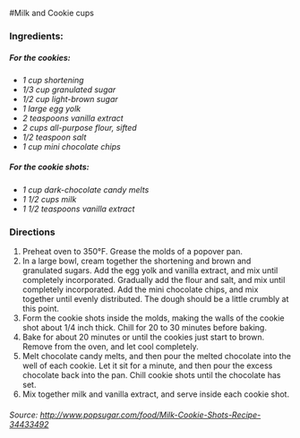 #Milk and Cookie cups

### Ingredients:

##### For the cookies:
*   *1 cup shortening*
*   *1/3 cup granulated sugar*
*   *1/2 cup light-brown sugar*
*   *1 large egg yolk*
*   *2 teaspoons vanilla extract*
*   *2 cups all-purpose flour, sifted*
*   *1/2 teaspoon salt*
*   *1 cup mini chocolate chips*

##### For the cookie shots:
*   *1 cup dark-chocolate candy melts*
*   *1 1/2 cups milk*
*   *1 1/2 teaspoons vanilla extract*

### Directions
1.  Preheat oven to 350°F. Grease the molds of a popover pan.
2.  In a large bowl, cream together the shortening and brown and granulated sugars. Add the egg yolk and vanilla extract, and mix until completely incorporated. Gradually add the flour and salt, and mix until completely incorporated. Add the mini chocolate chips, and mix together until evenly distributed. The dough should be a little crumbly at this point.
3.  Form the cookie shots inside the molds, making the walls of the cookie shot about 1/4 inch thick. Chill for 20 to 30 minutes before baking.
4.  Bake for about 20 minutes or until the cookies just start to brown. Remove from the oven, and let cool completely.
5.  Melt chocolate candy melts, and then pour the melted chocolate into the well of each cookie. Let it sit for a minute, and then pour the excess chocolate back into the pan. Chill cookie shots until the chocolate has set.
6.  Mix together milk and vanilla extract, and serve inside each cookie shot.

###### *Source: <http://www.popsugar.com/food/Milk-Cookie-Shots-Recipe-34433492>*
